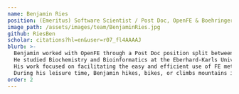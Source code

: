 ```yaml
---
name: Benjamin Ries
position: (Emeritus) Software Scientist / Post Doc, OpenFE & Boehringer Ingelheim
image_path: /assets/images/team/BenjaminRies.jpg
github: RiesBen
scholar: citations?hl=en&user=r07_fl4AAAAJ
blurb: >-
  Benjamin worked with OpenFE through a Post Doc position split between the Open Free Energy consortium and Boehringer Ingelheim in Biberach.
  He studied Biochemistry and Bioinformatics at the Eberhard-Karls University Tübingen and worked on free energy calculation methods during his PhD at ETH Zurich.
  His work focused on facilitating the easy and efficient use of FE methods.
  During his leisure time, Benjamin hikes, bikes, or climbs mountains in his vicinity.
order: 2
---
```


